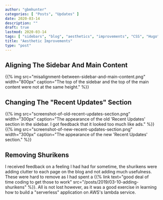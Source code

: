 ```yaml
---
author: "gbmhunter"
categories: [ "Posts", "Updates" ]
date: 2020-03-14
description: ""
draft: true
lastmod: 2020-03-14
tags: [ "sidebars", "blog", "aesthetics", "improvements", "CSS", "Hugo", "HTML", "website" ]
title: "Aesthetic Improvements"
type: "post"
---
```


## Aligning The Sidebar And Main Content

{{% img src="misalignment-between-sidebar-and-main-content.png" width="800px" caption="The top of the sidebar and the top of the main content were not at the same height." %}}

## Changing The "Recent Updates" Section

<div style="display: flex;">
  {{% img src="screenshot-of-old-recent-updates-section.png" width="300px" caption="The appearance of the old 'Recent Updates' section in the sidebar. I got feedback that it looked too much like ads." %}}
  {{% img src="screenshot-of-new-recent-updates-section.png" width="300px" caption="The appearance of the new 'Recent Updates' section." %}}
</div>

## Removing Shurikens

I received feedback on a feeling I had had for sometime, the shurikens were adding clutter to each page on the blog and not adding much usefulness. These were hard to remove as I had spent a {{% link text="good deal of time coding to get those to work" src="/posts/2019/03-10-adding-shurikens" %}}. All is not lost however, as it was a good exercise in learning how to build a "serverless" application on AWS's lambda service. 